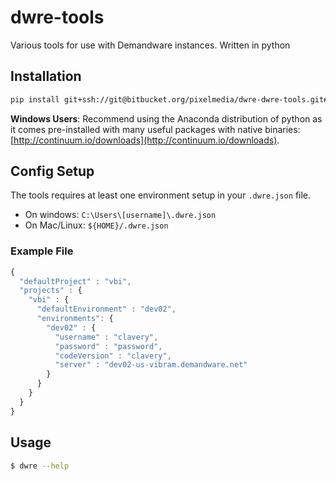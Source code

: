 # dwre-tools

Various tools for use with Demandware instances. Written in python

## Installation

```sh
pip install git+ssh://git@bitbucket.org/pixelmedia/dwre-dwre-tools.git#egg=DwreTools
```

__Windows Users__: Recommend using the Anaconda distribution of python as it comes pre-installed with many useful packages with native binaries: [http://continuum.io/downloads](http://continuum.io/downloads).

## Config Setup
The tools requires at least one environment setup in your `.dwre.json` file.

- On windows: `C:\Users\[username]\.dwre.json`
- On Mac/Linux: `${HOME}/.dwre.json`

### Example File

```javascript
{
  "defaultProject" : "vbi",
  "projects" : {
    "vbi" : {
      "defaultEnvironment" : "dev02",
      "environments": {
        "dev02" : {
          "username" : "clavery",
          "password" : "password",
          "codeVersion" : "clavery",
          "server" : "dev02-us-vibram.demandware.net"
        }
      }
    }
  }
}
```

## Usage

```sh
$ dwre --help
```
